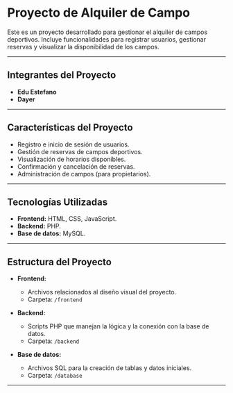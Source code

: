 # Proyecto de Alquiler de Campo

Este es un proyecto desarrollado para gestionar el alquiler de campos deportivos. Incluye funcionalidades para registrar usuarios, gestionar reservas y visualizar la disponibilidad de los campos.

---

## **Integrantes del Proyecto**
  
- **Edu Estefano**  
- **Dayer**  

---

## **Características del Proyecto**

- Registro e inicio de sesión de usuarios.
- Gestión de reservas de campos deportivos.
- Visualización de horarios disponibles.
- Confirmación y cancelación de reservas.
- Administración de campos (para propietarios).

---

## **Tecnologías Utilizadas**

- **Frontend:** HTML, CSS, JavaScript.  
- **Backend:** PHP.  
- **Base de datos:** MySQL.  

---

## **Estructura del Proyecto**

- **Frontend:**  
  - Archivos relacionados al diseño visual del proyecto.  
  - Carpeta: `/frontend`  

- **Backend:**  
  - Scripts PHP que manejan la lógica y la conexión con la base de datos.  
  - Carpeta: `/backend`  

- **Base de datos:**  
  - Archivos SQL para la creación de tablas y datos iniciales.  
  - Carpeta: `/database`  

---


